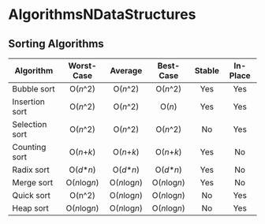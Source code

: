 # AlgorithmsNDataStructures

## Sorting Algorithms

| Algorithm | Worst-Case | Average | Best-Case | Stable | In-Place|
| --- | :---: | :---: |:---: | :---: | :---: |
| Bubble sort | O(*n*^2) | O(*n*^2) | O(*n*^2) | Yes | Yes |
| Insertion sort | O(*n*^2)  | O(*n*^2) | O(*n*) | Yes | Yes |
| Selection sort | O(*n*^2) | O(*n*^2) | O(*n*^2) | No | Yes |  
| Counting sort | O(*n*+*k*) | O(*n*+*k*) | O(*n*+*k*) | Yes | No |
| Radix sort | O(*d***n*) | O(*d***n*) | O(*d***n*) | Yes | No |
| Merge sort | O(*n*log*n*) | O(*n*log*n*) | O(*n*log*n*) | Yes | No |
| Quick sort | O(n^2) | O(*n*log*n*) | O(*n*log*n*) | No | Yes|
| Heap sort | O(*n*log*n*) | O(*n*log*n*) | O(*n*log*n*) | No | Yes |